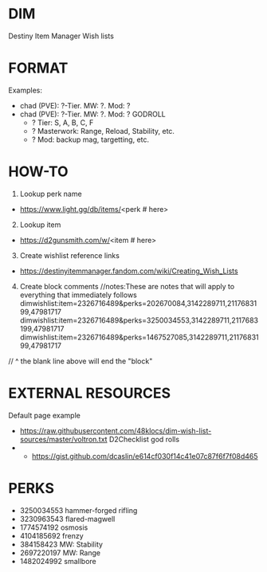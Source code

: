 # DIM
Destiny Item Manager Wish lists

# FORMAT
Examples:
- chad (PVE): ?-Tier. MW: ?. Mod: ?
- chad (PVE): ?-Tier. MW: ?. Mod: ? GODROLL
  - ? Tier: S, A, B, C, F 
  - ? Masterwork: Range, Reload, Stability, etc.
  - ? Mod: backup mag, targetting, etc.


# HOW-TO
1. Lookup perk name
  - https://www.light.gg/db/items/<perk # here>
2. Lookup item
  - https://d2gunsmith.com/w/<item # here>
3. Create wishlist reference links
  - https://destinyitemmanager.fandom.com/wiki/Creating_Wish_Lists
4. Create block comments
//notes:These are notes that will apply to everything that immediately follows
dimwishlist:item=2326716489&perks=202670084,3142289711,2117683199,47981717
dimwishlist:item=2326716489&perks=3250034553,3142289711,2117683199,47981717
dimwishlist:item=2326716489&perks=1467527085,3142289711,2117683199,47981717

// ^ the blank line above will end the "block"

# EXTERNAL RESOURCES
Default page example
- https://raw.githubusercontent.com/48klocs/dim-wish-list-sources/master/voltron.txt
D2Checklist god rolls
- - https://gist.github.com/dcaslin/e614cf030f14c41e07c87f6f7f08d465

# PERKS
- 3250034553 hammer-forged rifling
- 3230963543 flared-magwell
- 1774574192 osmosis
- 4104185692 frenzy
- 384158423 MW: Stability
- 2697220197 MW: Range
- 1482024992 smallbore
